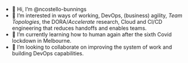 - 👋 Hi, I’m @ncostello-bunnings
- 👀 I’m interested in ways of working, DevOps, (business) agility, *Team Topologies*, the DORA/*Accelerate* research, Cloud and CI/CD engineering that reduces handoffs and enables teams.
- 🌱 I’m currently learning how to human again after the sixth Covid lockdown in Melbourne.
- 💞️ I’m looking to collaborate on improving the system of work and building DevOps capabilities.

<!---
ncostello-bunnings/ncostello-bunnings is a ✨ special ✨ repository because its `README.md` (this file) appears on your GitHub profile.
You can click the Preview link to take a look at your changes.
--->
